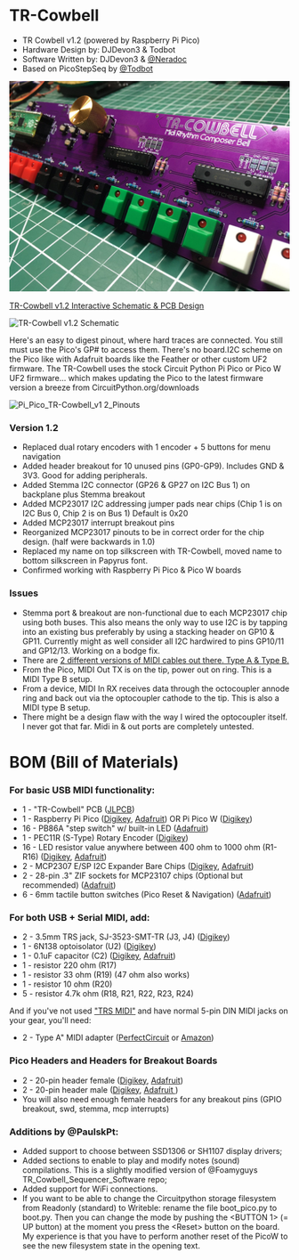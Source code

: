 # TR-Cowbell
- TR Cowbell v1.2 (powered by Raspberry Pi Pico)
- Hardware Design by: DJDevon3 & Todbot
- Software Written by: DJDevon3 & [@Neradoc](https://github.com/Neradoc)
- Based on PicoStepSeq by [@Todbot](https://github.com/todbot/picostepseq)

![](https://raw.githubusercontent.com/DJDevon3/My_Circuit_Python_Projects/main/Boards/raspberrypi/Raspberry%20Pi%20Pico/TR%20Cowbell/Pictures/v1.2_screenshot.jpg)


[TR-Cowbell v1.2 Interactive Schematic & PCB Design](https://oshwlab.com/djdevon3/tr-cowbell)

![TR-Cowbell v1.2 Schematic](https://user-images.githubusercontent.com/49322231/209724851-b4f27ea0-9ad4-4217-b441-76008834c743.jpg)

Here's an easy to digest pinout, where hard traces are connected. You still must use the Pico's GP# to access them. There's no board.I2C scheme on the Pico like with Adafruit boards like the Feather or other custom UF2 firmware. The TR-Cowbell uses the stock Circuit Python Pi Pico or Pico W UF2 firmware... which makes updating the Pico to the latest firmware version a breeze from CircuitPython.org/downloads

![Pi_Pico_TR-Cowbell_v1 2_Pinouts](https://user-images.githubusercontent.com/49322231/209758656-4a6b348c-e658-4575-bb5c-c633fbf357ce.png)

### Version 1.2
- Replaced dual rotary encoders with 1 encoder + 5 buttons for menu navigation
- Added header breakout for 10 unused pins (GP0-GP9). Includes GND & 3V3. Good for adding peripherals.
- Added Stemma I2C connector (GP26 & GP27 on I2C Bus 1) on backplane plus Stemma breakout
- Added MCP23017 I2C addressing jumper pads near chips (Chip 1 is on I2C Bus 0, Chip 2 is on Bus 1) Default is 0x20
- Added MCP23017 interrupt breakout pins
- Reorganized MCP23017 pinouts to be in correct order for the chip design. (half were backwards in 1.0)
- Replaced my name on top silkscreen with TR-Cowbell, moved name to bottom silkscreen in Papyrus font.
- Confirmed working with Raspberry Pi Pico & Pico W boards

### Issues
- Stemma port & breakout are non-functional due to each MCP23017 chip using both buses. This also means the only way to use I2C is by tapping into an existing bus preferably by using a stacking header on GP10 & GP11. Currently might as well consider all I2C hardwired to pins GP10/11 and GP12/13. Working on a bodge fix.
- There are [2 different versions of MIDI cables out there. Type A & Type B.](https://minimidi.world/) 
- From the Pico, MIDI Out TX is on the tip, power out on ring. This is a MIDI Type B setup.
- From a device, MIDI In RX receives data through the octocoupler annode ring and back out via the optocoupler cathode to the tip. This is also a MIDI type B setup.
- There might be a design flaw with the way I wired the optocoupler itself. I never got that far. Midi in & out ports are completely untested.

# BOM (Bill of Materials)
### For basic USB MIDI functionality:
- 1 - "TR-Cowbell" PCB ([JLPCB](https://oshwlab.com/djdevon3/tr-cowbell))
- 1 - Raspberry Pi Pico ([Digikey](https://www.digikey.com/en/products/detail/raspberry-pi/SC0915/13624793), [Adafruit](https://www.adafruit.com/product/4864)) OR Pi Pico W ([Digikey](https://www.digikey.com/en/products/detail/raspberry-pi/SC0918/16608263))
- 16 - PB86A "step switch" w/ built-in LED ([Adafruit](https://www.adafruit.com/product/5519))
- 1 - PEC11R (S-Type) Rotary Encoder ([Digikey](https://www.digikey.com/en/products/detail/bourns-inc/PEC11R-4215F-S0024/4499665))
- 16 - LED resistor value anywhere between 400 ohm to 1000 ohm (R1-R16) ([Digikey](https://www.digikey.com/en/products/detail/yageo/CFR-12JR-52-470R/17647), [Adafruit](https://www.adafruit.com/product/2781))
- 2 - MCP2307 E/SP I2C Expander Bare Chips ([Digikey](https://www.digikey.com/en/products/detail/microchip-technology/MCP23017-E-SP/894272), [Adafruit](https://www.adafruit.com/product/732))
- 2 - 28-pin .3" ZIF sockets for MCP23107 chips (Optional but recommended) ([Adafruit](https://www.adafruit.com/product/2205))
- 6 - 6mm tactile button switches (Pico Reset & Navigation) ([Adafruit](https://www.adafruit.com/product/367))

### For both USB + Serial MIDI, add:
- 2 - 3.5mm TRS jack, SJ-3523-SMT-TR (J3, J4)
([Digikey](https://www.digikey.com/en/products/detail/cui-devices/SJ-3523-SMT-TR/281297))
- 1 - 6N138 optoisolator (U2) ([Digikey](https://www.digikey.com/en/products/detail/liteon/6N138/1969179))
- 1 - 0.1uF capacitor (C2) ([Digikey](https://www.digikey.com/en/products/detail/vishay-beyschlag-draloric-bc-components/K104K15X7RF5TL2/286538), [Adafruit](https://www.adafruit.com/product/753))
- 1 - resistor 220 ohm (R17)
- 1 - resistor 33 ohm (R19) (47 ohm also works)
- 1 - resistor 10 ohm (R20)
- 5 - resistor 4.7k ohm (R18, R21, R22, R23, R24)

And if you've not used ["TRS MIDI"](https://minimidi.world/#types) and have normal 5-pin DIN MIDI jacks
on your gear, you'll need:
- 2 - Type A" MIDI adapter ([PerfectCircuit](https://www.perfectcircuit.com/make-noise-0-coast-midi-cable.html) or [Amazon](https://amzn.to/3Tb6DiU))

### Pico Headers and Headers for Breakout Boards
- 2 - 20-pin header female ([Digikey](https://www.digikey.com/en/products/detail/sullins-connector-solutions/PPPC201LFBN-RC/810192), [Adafruit](https://www.adafruit.com/product/5583))
- 2 - 20-pin header male ([Digikey](https://www.digikey.com/en/products/detail/adam-tech/PH1-20-UA/9830398), [Adafruit ](https://www.adafruit.com/product/392))
- You will also need enough female headers for any breakout pins (GPIO breakout, swd, stemma, mcp interrupts)

### Additions by @PaulskPt:
- Added support to choose between SSD1306 or SH1107 display drivers;
- Added sections to enable to play and modify notes (sound) compilations. This is a slightly modified version of @Foamyguys TR_Cowbell_Sequencer_Software repo;
- Added support for WiFi connections.
- If you want to be able to change the Circuitpython storage filesystem from Readonly (standard) to Writeble: rename the file boot_pico.py to boot.py. Then you can change the mode by pushing the \<BUTTON 1\> (= UP button) at the moment you press the \<Reset\> button on the board. My experience is that you have to perform another reset of the PicoW to see the new filesystem state in the opening text.


